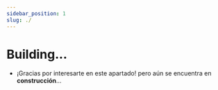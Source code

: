 ```yaml
---
sidebar_position: 1
slug: ./
---
```


# Building...
- ¡Gracias por interesarte en este apartado! pero aún se encuentra en **construcción**...

